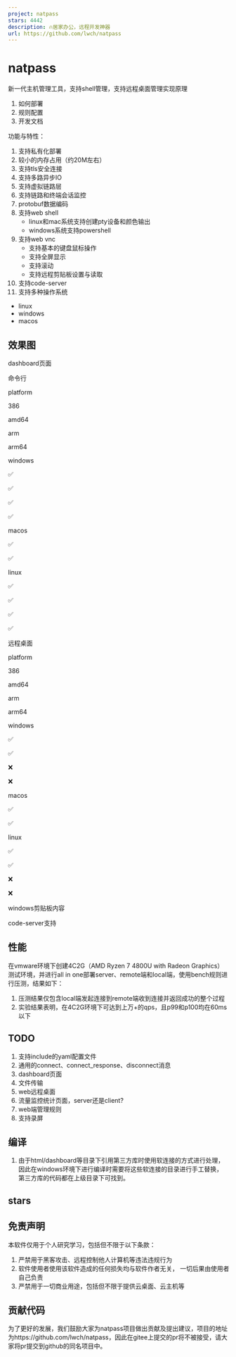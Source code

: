```yaml
---
project: natpass
stars: 4442
description: 🔥居家办公，远程开发神器
url: https://github.com/lwch/natpass
---
```


natpass
=======

新一代主机管理工具，支持shell管理，支持远程桌面管理实现原理

1.  如何部署
2.  规则配置
3.  开发文档

功能与特性：

1.  支持私有化部署
2.  较小的内存占用（约20M左右）
3.  支持tls安全连接
4.  支持多路异步IO
5.  支持虚拟链路层
6.  支持链路和终端会话监控
7.  protobuf数据编码
8.  支持web shell
    -   linux和mac系统支持创建pty设备和颜色输出
    -   windows系统支持powershell
9.  支持web vnc
    -   支持基本的键盘鼠标操作
    -   支持全屏显示
    -   支持滚动
    -   支持远程剪贴板设置与读取
10.  支持code-server
11.  支持多种操作系统

-   linux
-   windows
-   macos

效果图
---

dashboard页面

命令行

platform

386

amd64

arm

arm64

windows

✅

✅

✅

✅

macos

✅

✅

linux

✅

✅

✅

✅

远程桌面

platform

386

amd64

arm

arm64

windows

✅

✅

❌

❌

macos

✅

✅

linux

✅

✅

❌

❌

windows剪贴板内容

code-server支持

性能
--

在vmware环境下创建4C2G（AMD Ryzen 7 4800U with Radeon Graphics）测试环境，并进行all in one部署server、remote端和local端，使用bench规则进行压测，结果如下：

1.  压测结果仅包含local端发起连接到remote端收到连接并返回成功的整个过程
2.  实验结果表明，在4C2G环境下可达到上万+的qps，且p99和p100均在60ms以下

TODO
----

1.  支持include的yaml配置文件
2.  通用的connect、connect\_response、disconnect消息
3.  dashboard页面
4.  文件传输
5.  web远程桌面
6.  流量监控统计页面，server还是client?
7.  web端管理规则
8.  支持录屏

编译
--

1.  由于html/dashboard等目录下引用第三方库时使用软连接的方式进行处理， 因此在windows环境下进行编译时需要将这些软连接的目录进行手工替换， 第三方库的代码都在上级目录下可找到。

stars
-----

免责声明
----

本软件仅用于个人研究学习，包括但不限于以下条款：

1.  严禁用于黑客攻击、远程控制他人计算机等违法违规行为
2.  软件使用者使用该软件造成的任何损失均与软件作者无关， 一切后果由使用者自己负责
3.  严禁用于一切商业用途，包括但不限于提供云桌面、云主机等

贡献代码
----

为了更好的发展，我们鼓励大家为natpass项目做出贡献及提出建议，项目的地址为https://github.com/lwch/natpass，因此在gitee上提交的pr将不被接受，请大家将pr提交到github的同名项目中。

